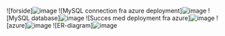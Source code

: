![forside]![image](https://github.com/user-attachments/assets/5ca0b52a-546a-4c7c-8152-872ce3bcefa1)
![MySQL connection fra azure deployment]![image](https://github.com/user-attachments/assets/bfbc73b0-3fd5-4682-8f58-fcb4e0b9808c)
![MySQL database]![image](https://github.com/user-attachments/assets/03e692f7-bc9e-45f0-9178-53fc1ddd7a12)
![Succes med deployment fra azure]![image](https://github.com/user-attachments/assets/ba97f67d-2d96-4cf0-9273-188f99417644)
![azure]![image](https://github.com/user-attachments/assets/b2c12ff0-a7c1-403f-ae50-bd869d8c34b2)
![ER-diagram]![image](https://github.com/user-attachments/assets/f0c1b99c-66fd-4bc6-9201-25803a0be6fe)





